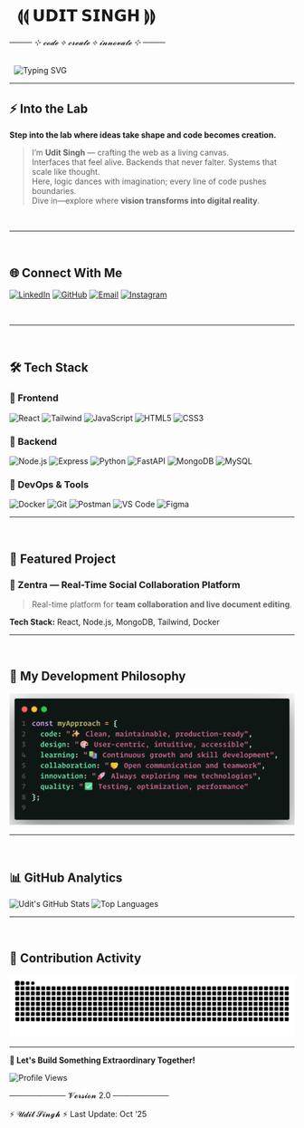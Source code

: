 # &nbsp; ⟬⟬ 𝗨𝗗𝗜𝗧 𝗦𝗜𝗡𝗚𝗛 ⟭⟭ 
<h6>──── ⊹ 𝓬𝓸𝓭𝓮 ⟡ 𝓬𝓻𝓮𝓪𝓽𝓮 ⟡ 𝓲𝓷𝓷𝓸𝓿𝓪𝓽𝓮 ⊹ ────</h6>
<div>&nbsp;&nbsp;<img src="https://readme-typing-svg.herokuapp.com?font=Fira+Code&size=28&duration=3000&pause=1000&color=00D9FF&center=false&vCenter=true&width=700&lines=Full+Stack+Developer;Crafting+Seamless+UX;Engineering+the+Future;React+Wizard;Code+Architect" alt="Typing SVG" align=""/>
</div>

---

## ⚡ Into the Lab
**Step into the lab where ideas take shape and code becomes creation.** 
> I’m **Udit Singh** — crafting the web as a living canvas.  
Interfaces that feel alive. Backends that never falter. Systems that scale like thought.  
Here, logic dances with imagination; every line of code pushes boundaries.  
Dive in—explore where **vision transforms into digital reality**.


<br/>

---
<br/>

## 🌐 Connect With Me

[![LinkedIn](https://img.shields.io/badge/LinkedIn-0A66C2?style=for-the-badge&logo=linkedin&logoColor=white)](https://linkedin.com/in/udit-singh)
[![GitHub](https://img.shields.io/badge/GitHub-181717?style=for-the-badge&logo=github&logoColor=white)](https://github.com/udit-singh)
[![Email](https://img.shields.io/badge/Email-EA4335?style=for-the-badge&logo=gmail&logoColor=white)](mailto:udit@example.com)
[![Instagram](https://img.shields.io/badge/Instagram-E4405F?style=for-the-badge&logo=instagram&logoColor=white)](https://instagram.com/udit-singh)

<br/>

---
<br/>

## 🛠️ Tech Stack

### 🎯 Frontend
![React](https://img.shields.io/badge/React-61DAFB?style=flat-square&logo=react&logoColor=black)
![Tailwind](https://img.shields.io/badge/Tailwind-38B2AC?style=flat-square&logo=tailwindcss&logoColor=white)
![JavaScript](https://img.shields.io/badge/JavaScript-F7DF1E?style=flat-square&logo=javascript&logoColor=black)
![HTML5](https://img.shields.io/badge/HTML5-E34C26?style=flat-square&logo=html5&logoColor=white)
![CSS3](https://img.shields.io/badge/CSS3-1572B6?style=flat-square&logo=css3&logoColor=white)

### 🔧 Backend
![Node.js](https://img.shields.io/badge/Node.js-339933?style=flat-square&logo=nodedotjs&logoColor=white)
![Express](https://img.shields.io/badge/Express-000000?style=flat-square&logo=express&logoColor=white)
![Python](https://img.shields.io/badge/Python-3776AB?style=flat-square&logo=python&logoColor=white)
![FastAPI](https://img.shields.io/badge/FastAPI-009688?style=flat-square&logo=fastapi&logoColor=white)
![MongoDB](https://img.shields.io/badge/MongoDB-13AA52?style=flat-square&logo=mongodb&logoColor=white)
![MySQL](https://img.shields.io/badge/MySQL-4479A1?style=flat-square&logo=mysql&logoColor=white)

### 🚀 DevOps & Tools
![Docker](https://img.shields.io/badge/Docker-2496ED?style=flat-square&logo=docker&logoColor=white)
![Git](https://img.shields.io/badge/Git-F05032?style=flat-square&logo=git&logoColor=white)
![Postman](https://img.shields.io/badge/Postman-FF6C37?style=flat-square&logo=postman&logoColor=white)
![VS Code](https://img.shields.io/badge/VS%20Code-007ACC?style=flat-square&logo=visualstudiocode&logoColor=white)
![Figma](https://img.shields.io/badge/Figma-F24E1E?style=flat-square&logo=figma&logoColor=white)

---
<br/>

## 🎪 Featured Project

### 🧭 Zentra — Real-Time Social Collaboration Platform

> Real-time platform for **team collaboration and live document editing**.

**Tech Stack:** React, Node.js, MongoDB, Tailwind, Docker

---
<br/>

## 💭 My Development Philosophy

<div align="">
  <img src=".github/workflows/code.png" alt="My Development Philosophy" width="700"/>
</div>

---
<br/>

## 📊 GitHub Analytics

![Udit's GitHub Stats](https://github-readme-stats.vercel.app/api?username=Uditsingh5&show_icons=true&theme=tokyonight&hide_border=true&bg_color=0d1117&title_color=00D9FF&icon_color=00D9FF&text_color=c9d1d9)
![Top Languages](https://github-readme-stats.vercel.app/api/top-langs?username=Uditsingh5&layout=compact&theme=tokyonight&hide_border=true&bg_color=0d1117&title_color=00D9FF&text_color=c9d1d9)

---
<br/>

## 🎯 Contribution Activity

![Snake Animation](https://raw.githubusercontent.com/Uditsingh5/Uditsingh5/output/snake.svg)

---

**🎯 Let's Build Something Extraordinary Together!**

![Profile Views](https://komarev.com/ghpvc/?username=Uditsingh5&color=0A3945&style=for-the-badge)

────────── 𝓥𝓮𝓻𝓼𝓲𝓸𝓷 2.0 ──────────

⚡ 𝓤𝓭𝓲𝓽 𝓢𝓲𝓷𝓰𝓱 ⚡ Last Update: Oct ‘25



